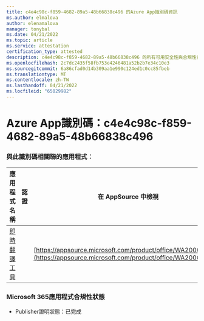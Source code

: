 ```yaml
---
title: c4e4c98c-f859-4682-89a5-48b66838c496 的Azure App識別碼資訊
ms.author: elmalova
author: elenamalova
manager: tonybal
ms.date: 04/21/2022
ms.topic: article
ms.service: attestation
certification_type: attested
description: c4e4c98c-f859-4682-89a5-48b66838c496 的所有可用安全性與合規性資訊。
ms.openlocfilehash: 2c7dc2435f58fb753e4246481a52b2b7e34c10e3
ms.sourcegitcommit: 6a86cfad0d14b309aa1e990c124ed1c0cc85fbeb
ms.translationtype: MT
ms.contentlocale: zh-TW
ms.lasthandoff: 04/21/2022
ms.locfileid: "65029982"
---
```

# <a name="azure-app-id-c4e4c98c-f859-4682-89a5-48b66838c496"></a>Azure App識別碼：c4e4c98c-f859-4682-89a5-48b66838c496


### <a name="apps-associated-with-this-id"></a>與此識別碼相關聯的應用程式：
| **應用程式名稱** | **認證** | **在 AppSource 中檢視** |
|--------------|---------------|-----------------------|
| [即時翻譯工具](../forward/WA200002171.md) |  | [https://appsource.microsoft.com/product/office/WA200002171](https://appsource.microsoft.com/product/office/WA200002171) |

### <a name="microsoft-365-app-compliance-status"></a>Microsoft 365應用程式合規性狀態
- Publisher證明狀態：已完成
